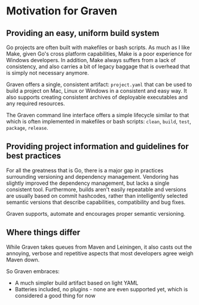 # Motivation for Graven

## Providing an easy, uniform build system

Go projects are often built with makefiles or bash scripts. As much 
as I like Make, given Go's cross platform capabilities, Make is 
a poor experience for Windows developers. In addition, Make always
suffers from a lack of consistency, and also carries a bit of 
legacy baggage that is overhead that is simply not necessary 
anymore. 

Graven offers a single, consistent artifact: `project.yaml` that
can be used to build a project on Mac, Linux or Windows in a 
consistent and easy way. It also supports creating consistent
archives of deployable executables and any required resources.

The Graven command line interface offers a simple lifecycle 
similar to that which is often implemented in makefiles or
bash scripts: `clean`, `build`, `test`, `package`, `release`.

## Providing project information and guidelines for best practices

For all the greatness that is Go, there is a major gap in practices
surrounding versioning and dependency management. Vendoring has slightly
improved the dependency management, but lacks a single consistent tool.
Furthermore, builds aren't easily repeatable and versions are usually
based on commit hashcodes, rather than intelligently selected semantic
versions that describe capabilities, compatibility and bug fixes. 

Graven supports, automate and encourages proper semantic versioning. 

## Where things differ

While Graven takes queues from Maven and Leiningen, it also casts out 
the annoying, verbose and repetitive aspects that most developers
agree weigh Maven down. 

So Graven embraces:

* A much simpler build artifact based on light YAML
* Batteries included, no plugins - none are even supported yet, 
which is considered a good thing for now

